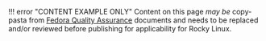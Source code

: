 
!!! error "CONTENT EXAMPLE ONLY"
    Content on this page *may be* copy-pasta from [Fedora Quality Assurance](https://fedoraproject.org/wiki/QA) documents and needs to be replaced and/or reviewed before publishing for applicability for Rocky Linux.
